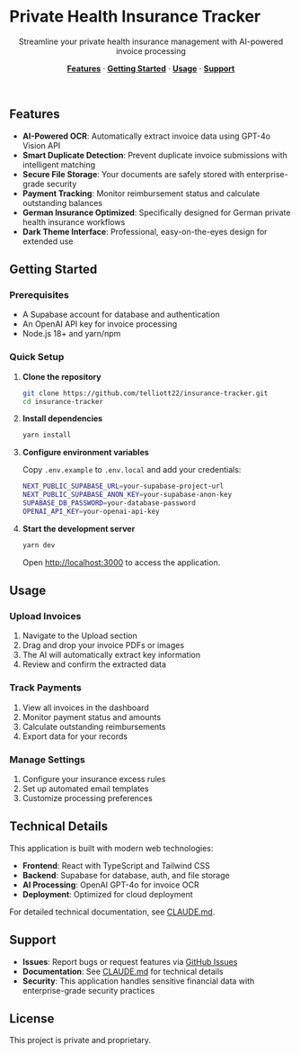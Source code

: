 # Private Health Insurance Tracker

<p align="center">
 Streamline your private health insurance management with AI-powered invoice processing
</p>

<p align="center">
  <a href="#features"><strong>Features</strong></a> ·
  <a href="#getting-started"><strong>Getting Started</strong></a> ·
  <a href="#usage"><strong>Usage</strong></a> ·
  <a href="#support"><strong>Support</strong></a>
</p>
<br/>

## Features

- **AI-Powered OCR**: Automatically extract invoice data using GPT-4o Vision API
- **Smart Duplicate Detection**: Prevent duplicate invoice submissions with intelligent matching
- **Secure File Storage**: Your documents are safely stored with enterprise-grade security
- **Payment Tracking**: Monitor reimbursement status and calculate outstanding balances
- **German Insurance Optimized**: Specifically designed for German private health insurance workflows
- **Dark Theme Interface**: Professional, easy-on-the-eyes design for extended use

## Getting Started

### Prerequisites
- A Supabase account for database and authentication
- An OpenAI API key for invoice processing
- Node.js 18+ and yarn/npm

### Quick Setup

1. **Clone the repository**
   ```bash
   git clone https://github.com/telliott22/insurance-tracker.git
   cd insurance-tracker
   ```

2. **Install dependencies**
   ```bash
   yarn install
   ```

3. **Configure environment variables**
   
   Copy `.env.example` to `.env.local` and add your credentials:
   ```bash
   NEXT_PUBLIC_SUPABASE_URL=your-supabase-project-url
   NEXT_PUBLIC_SUPABASE_ANON_KEY=your-supabase-anon-key
   SUPABASE_DB_PASSWORD=your-database-password
   OPENAI_API_KEY=your-openai-api-key
   ```

4. **Start the development server**
   ```bash
   yarn dev
   ```

   Open [http://localhost:3000](http://localhost:3000) to access the application.

## Usage

### Upload Invoices
1. Navigate to the Upload section
2. Drag and drop your invoice PDFs or images
3. The AI will automatically extract key information
4. Review and confirm the extracted data

### Track Payments
1. View all invoices in the dashboard
2. Monitor payment status and amounts
3. Calculate outstanding reimbursements
4. Export data for your records

### Manage Settings
1. Configure your insurance excess rules
2. Set up automated email templates
3. Customize processing preferences

## Technical Details

This application is built with modern web technologies:
- **Frontend**: React with TypeScript and Tailwind CSS
- **Backend**: Supabase for database, auth, and file storage
- **AI Processing**: OpenAI GPT-4o for invoice OCR
- **Deployment**: Optimized for cloud deployment

For detailed technical documentation, see [CLAUDE.md](./CLAUDE.md).

## Support

- **Issues**: Report bugs or request features via [GitHub Issues](https://github.com/telliott22/insurance-tracker/issues)
- **Documentation**: See [CLAUDE.md](./CLAUDE.md) for technical details
- **Security**: This application handles sensitive financial data with enterprise-grade security practices

## License

This project is private and proprietary.
